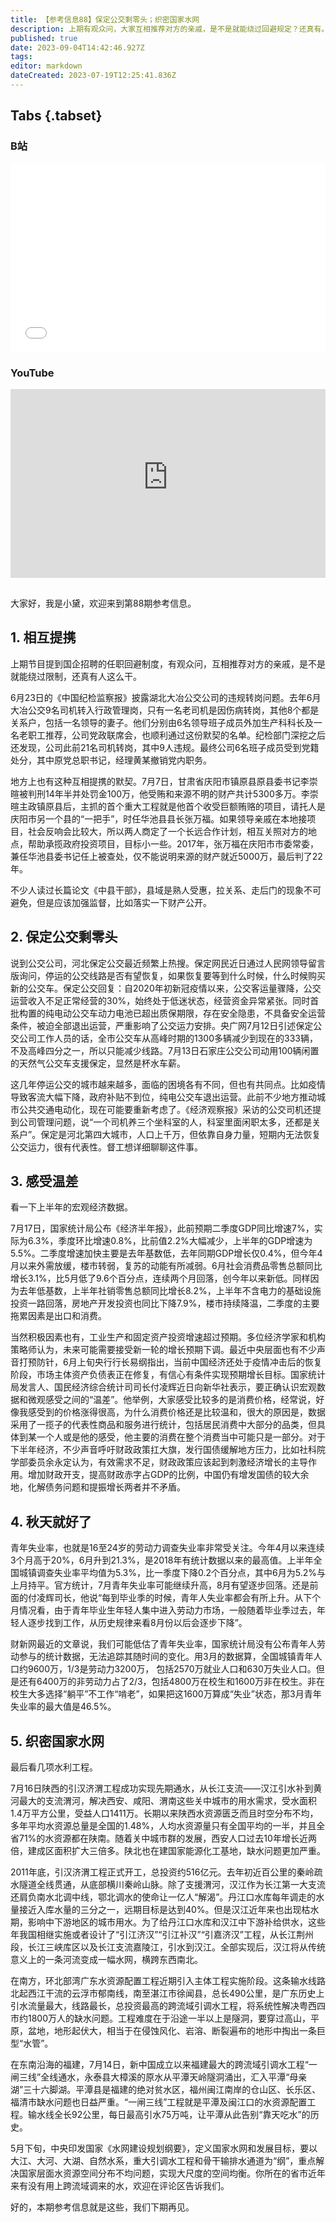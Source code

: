 ```yaml
---
title: 【参考信息88】保定公交剩零头；织密国家水网
description: 上期有观众问，大家互相推荐对方的亲戚，是不是就能绕过回避规定？还真有。湖北大冶公交公司去年6月9名司机转入行政管理岗位，8人是关系户，公司领导和生产科长以及老职工各推荐1人，党政联席会议顺利通过默契的名单。甘肃庆阳也有两位县委书记在互相照顾对方弟弟揽项目。二季度不少经济数据低于预期，未来可能需要接受新一轮的增长预期下调，中央层面已有声音来打预防针。最近，引汉济渭工程先期通水，汉江背负着三项调水使命，但近年来自己出现了枯水期。
published: true
date: 2023-09-04T14:42:46.927Z
tags: 
editor: markdown
dateCreated: 2023-07-19T12:25:41.836Z
---
```


## Tabs {.tabset}
### B站
<div style="position: relative; padding: 30% 45%;">
<iframe style="position: absolute; width: 100%; height: 100%; left: 0; top: 0;" src="//player.bilibili.com/player.html?&bvid=BV1yz4y1473D&page=1&as_wide=1&high_quality=1&danmaku=1&autoplay=0" scrolling="no" border="0" frameborder="no" framespacing="0" allowfullscreen="true"></iframe>
</div>

### YouTube
<div style="position: relative; padding: 30% 45%;">
<iframe style="position: absolute; top: 0; left: 0; width: 100%; height: 100%;" src="https://www.youtube-nocookie.com/embed/YouTubeVID" title="YouTube video player" frameborder="0" allow="accelerometer; autoplay; clipboard-write; encrypted-media; gyroscope; picture-in-picture" allowfullscreen></iframe>
</div>

## 

大家好，我是小黛，欢迎来到第88期参考信息。

## 1. 相互提携

上期节目提到国企招聘的任职回避制度，有观众问，互相推荐对方的亲戚，是不是就能绕过限制，还真有人这么干。

6月23日的《中国纪检监察报》披露湖北大冶公交公司的违规转岗问题。去年6月大冶公交9名司机转入行政管理岗，只有一名老司机是因伤病转岗，其他8个都是关系户，包括一名领导的妻子。他们分别由6名领导班子成员外加生产科科长及一名老职工推荐，公司党政联席会，也顺利通过这份默契的名单。纪检部门深挖之后还发现，公司此前21名司机转岗，其中9人违规。最终公司6名班子成员受到党籍处分，其中原党总职书记，经理黄某撤销党内职务。

地方上也有这种互相提携的默契。7月7日，甘肃省庆阳市镇原县原县委书记李崇暄被判刑14年半并处罚金100万，他受贿和来源不明的财产共计5300多万。李崇暄主政镇原县后，主抓的首个重大工程就是他首个收受巨额贿赂的项目，请托人是庆阳市另一个县的“一把手”，时任华池县县长张万福。如果领导亲戚在本地接项目，社会反响会比较大，所以两人商定了一个长远合作计划，相互关照对方的地点，帮助承揽政府投资项目，目标小一些。2017年，张万福在庆阳市市委常委，兼任华池县委书记任上被查处，仅不能说明来源的财产就近5000万，最后判了22年。

不少人读过长篇论文《中县干部》，县域是熟人受惠，拉关系、走后门的现象不可避免，但是应该加强监督，比如落实一下财产公开。

## 2. 保定公交剩零头

说到公交公司，河北保定公交最近频繁上热搜。保定网民近日通过人民网领导留言版询问，停运的公交线路是否有望恢复，如果恢复要等到什么时候，什么时候购买新的公交车。保定公交回复：自2020年初新冠疫情以来，公交客运量骤降，公交运营收入不足正常经营的30%，始终处于低迷状态，经营资金异常紧张。同时首批构置的纯电动公交车动力电池已超出质保期限，存在安全隐患，不具备安全运营条件，被迫全部退出运营，严重影响了公交运力安排。央广网7月12日引述保定公交公司工作人员的话，全市公交车从高峰时期的1300多辆减少到现在的333辆，不及高峰四分之一，所以只能减少线路。7月13日石家庄公交公司动用100辆闲置的天然气公交车支援保定，显然是杯水车薪。

这几年停运公交的城市越来越多，面临的困境各有不同，但也有共同点。比如疫情导致客流大幅下降，政府补贴不到位，纯电公交车退出运营。此前不少地方推动城市公共交通电动化，现在可能要重新考虑了。《经济观察报》采访的公交司机还提到公司管理问题，说“一个司机养三个坐科室的人，科室里面闲职太多，还都是关系户”。保定是河北第四大城市，人口上千万，但依靠自身力量，短期内无法恢复公交运力，很有代表性。督工想详细聊聊这件事。

## 3. 感受温差

看一下上半年的宏观经济数据。

7月17日，国家统计局公布《经济半年报》，此前预期二季度GDP同比增速7%，实际为6.3%，季度环比增速0.8%，比前值2.2%大幅减少，上半年的GDP增速为5.5%。二季度增速加快主要是去年基数低，去年同期GDP增长仅0.4%，但今年4月以来外需放缓，楼市转弱，复苏的动能有所减弱。6月社会消费品零售总额同比增长3.1%，比5月低了9.6个百分点，连续两个月回落，创今年以来新低。同样因为去年低基数，上半年社销零售总额同比增长8.2%，上半年不含电力的基础设施投资一路回落，房地产开发投资也同比下降7.9%，楼市持续降温，二季度的主要拖累因素是出口和消费。

当然积极因素也有，工业生产和固定资产投资增速超过预期。多位经济学家和机构策略师认为，未来可能需要接受新一轮的增长预期下调。最近中央层面也有不少声音打预防针，6月上旬央行行长易纲指出，当前中国经济还处于疫情冲击后的恢复阶段，市场主体资产负债表正在修复，有信心有条件实现预期增长目标。国家统计局发言人、国民经济综合统计司司长付凌辉近日向新华社表示，要正确认识宏观数据和微观感受之间的“温差”。他举例，大家感受比较多的是消费价格，经常说，好像我感受到的价格涨得很高，为什么消费价格还是比较温和，很大的原因是，数据采用了一揽子的代表性商品和服务进行统计，包括居民消费中大部分的品类，但具体到某一个人或是他的感受，他主要的消费在整个消费当中可能只是一部分。对于下半年经济，不少声音呼吁财政政策扛大旗，发行国债缓解地方压力，比如社科院学部委员余永定认为，有效需求不足，财政政策应该起到刺激经济增长的主导作用。增加财政开支，提高财政赤字占GDP的比例，中国仍有增发国债的较大余地，化解债务问题和提振增长两者并不矛盾。

## 4. 秋天就好了

青年失业率，也就是16至24岁的劳动力调查失业率非常受关注。今年4月以来连续3个月高于20%，6月升到21.3%，是2018年有统计数据以来的最高值。上半年全国城镇调查失业率平均值为5.3%，比一季度下降0.2个百分点，其中6月为5.2%与上月持平。官方统计，7月青年失业率可能继续升高，8月有望逐步回落。还是前面的付凌辉司长，他说“每到毕业季的时候，青年人失业率都会有所上升。从下个月情况看，由于青年毕业生年轻人集中进入劳动力市场，一般随着毕业季过去，年轻人逐步找到工作，从历史规律来看8月份以后会逐步下降”。

财新网最近的文章说，我们可能低估了青年失业率，国家统计局没有公布青年人劳动参与的统计数据，无法追踪其随时间的变化。用3月的数据算，全国城镇青年人口约9600万，1/3是劳动力3200万，
包括2570万就业人口和630万失业人口。但是还有6400万的非劳动力占了2/3，包括4800万在校生和1600万非在校生。非在校生大多选择“躺平”不工作“啃老”，如果把这1600万算成“失业”状态，那3月青年失业率的最大值是46.5%。

## 5. 织密国家水网

最后看几项水利工程。

7月16日陕西的引汉济渭工程成功实现先期通水，从长江支流——汉江引水补到黄河最大的支流渭河，解决西安、咸阳、渭南这些关中城市的用水需求，受水面积1.4万平方公里，受益人口1411万。长期以来陕西水资源匮乏而且时空分布不均，多年平均水资源总量是全国的1.48%，人均水资源量只有全国平均的一半，并且全省71%的水资源都在陕南。随着关中城市群的发展，西安人口过去10年增长近两倍，建成区面积扩大三倍多。陕北也在建国家能源化工基地，缺水问题更加严重。

2011年底，引汉济渭工程正式开工，总投资约516亿元。去年初近百公里的秦岭疏水隧道全线贯通，从底部横川秦岭山脉。除了支援渭河，汉江作为长江第一大支流还肩负南水北调中线，鄂北调水的使命让一亿人“解渴”。丹江口水库每年调走的水量接近入库水量的三分之一，远期目标是达到40%。但是汉江近年来也出现枯水期，影响中下游地区的城市用水。为了给丹江口水库和汉江中下游补给供水，这些年我国相继实施或者设计了“引江济汉”“引江补汉”“引嘉济汉”工程，从长江荆州段，长江三峡库区以及长江支流嘉陵江，引水到汉江。全部实现后，汉江将从传统意义上的一条河流变成一幅水网，横跨东西南北。

在南方，环北部湾广东水资源配置工程近期引入主体工程实施阶段。这条输水线路北起西江干流的云浮市郁南线，南至湛江市徐闻县，总长490公里，是广东历史上引水流量最大，线路最长，总投资最高的跨流域引调水工程，将系统性解决粤西四市约1800万人的缺水问题。工程难度在于沿途一半以上是隧洞，要穿过高山，平原，盆地，地形起伏大，相当于在侵蚀风化、岩溶、断裂遍布的地形中掏出一条巨型“水管”。

在东南沿海的福建，7月14日，新中国成立以来福建最大的跨流域引调水工程“一闸三线”全线通水，永泰县大樟溪的原水从平潭天岭隧洞涌出，汇入平潭“母亲湖”三十六脚湖。平潭县是福建的绝对贫水区，福州闽江南岸的仓山区、长乐区、福清市缺水问题也日益严重。“一闸三线”工程就是平潭及闽江口的水资源配置工程。输水线全长92公里，每日最高引水75万吨，让平潭从此告别“靠天吃水”的历史。

5月下旬，中央印发国家《水网建设规划纲要》，定义国家水网和发展目标，要以大江、大河、大湖、自然水系，重大引调水工程和骨干输排水通道为“纲”，重点解决国家层面水资源空间分布不均问题，实现大尺度的空间均衡。你所在的省市近年来有没有用上跨流域调来的水，欢迎在评论区告诉我们。

好的，本期参考信息就是这些，我们下期再见。

